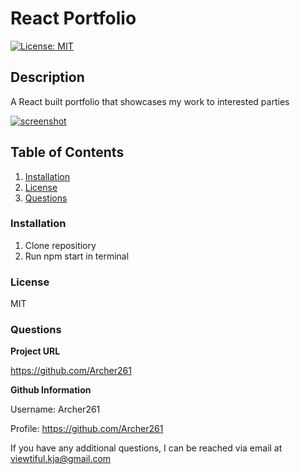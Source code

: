 # React Portfolio

[![License: MIT](https://img.shields.io/badge/License-MIT-yellow.svg)](https://opensource.org/licenses/MIT)

## **Description**

A React built portfolio that showcases my work to interested parties

[![screenshot](assets/reactPort.PNG)](assets/reactPort.PNG)


## **Table of Contents**

1. [Installation](#Installation)
2. [License](#License)
3. [Questions](#Questions)

### **Installation**

1. Clone repositiory
2. Run npm start in terminal

### **License**

MIT

### **Questions**

**Project URL**

<https://github.com/Archer261>

**Github Information**

Username: Archer261

Profile: <https://github.com/Archer261>

If you have any additional questions, I can be reached via email at <viewtiful.kja@gmail.com>
